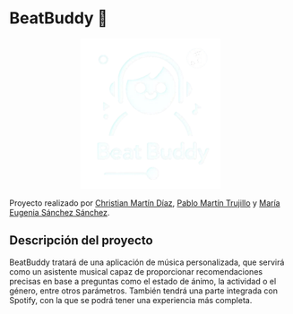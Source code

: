 # BeatBuddy 🤖
<p align="center">
  <img src="/img/Logo.png" width=250/>
</p>

Proyecto realizado por [Christian Martín Díaz](https://github.com/chrismartindiaz), [Pablo Martín Trujillo](https://github.com/martintpablo) y [María Eugenia Sánchez Sánchez](https://github.com/mariasnchez).

## Descripción del proyecto
BeatBuddy tratará de una aplicación de música personalizada, que servirá como un asistente musical capaz de proporcionar recomendaciones precisas en base a preguntas como el estado de ánimo, la actividad o el género, entre otros parámetros. También tendrá una parte integrada con Spotify, con la que se podrá tener una experiencia más completa.
